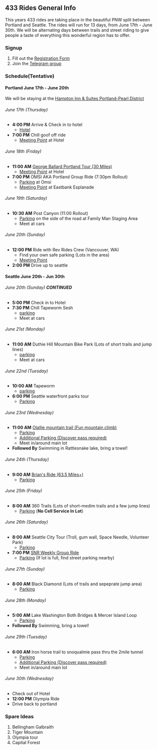 ## 433 Rides General Info
This years 433 rides are taking place in the beautiful PNW split between Portland and Seattle. 
The rides will run for 13 days, from June 17th - June 30th.
We will be alternating days between trails and street riding to give people a taste of everything this wonderful region has to offer.

### Signup
1. Fill out the [Registration Form](https://forms.gle/nHmXQkhZocrwyvgi6)
1. Join the [Telegram group](https://t.me/joinchat/V1fN-gZF4CT28Pyp)

### Schedule(Tentative)
#### Portland June 17th - June 20th
We will be staying at the [Hampton Inn & Suites Portland-Pearl District](https://www.hilton.com/en/hotels/pdxpdhx-hampton-suites-portland-pearl-district/?SEO_id=GMB-HX-PDXPDHX&y_source=1_ODIxMTUyNC03MTUtbG9jYXRpb24uZ29vZ2xlX3dlYnNpdGVfb3ZlcnJpZGU%3D)

###### June 17th (Thursday)
- **4:00 PM** Arrive & Check in to hotel
  - [Hotel](https://g.page/hamptonpearl?share)
- **7:00 PM** Chill goof off ride
  - [Meeting Point](https://g.page/hamptonpearl?share) at Hotel

###### June 18th (Friday)
- **11:00 AM** [George Ballard Portland Tour (30 Miles)](./georges_ride/georges_ride.md)
  - [Meeting Point](https://g.page/hamptonpearl?share) at Hotel
- **7:00 PM** OMSI AKA Portland Group Ride (7:30pm Rollout)
  - [Parking](https://goo.gl/maps/tzqcW9i38PdXhXkt6) at Omsi
  - [Meeting Point](https://goo.gl/maps/xh7NDiZHonnh6cgQ8) at Eastbank Esplanade

###### June 19th (Saturday)
- **10:30 AM** Post Canyon (11:00 Rollout)
  - [Parking](https://goo.gl/maps/ym4d1khyEpFir6qQ9) on the side of the road at Family Man Staging Area
  - Meet at cars

###### June 20th (Sunday)
- **12:00 PM** Ride with Rev Rides Crew (Vancouver, WA)
  - Find your own safe parking (Lots in the area)
  - [Meeting Point](https://g.page/revrides360?share)  
- **2:00 PM** Drive up to seattle

#### Seattle June 20th - Jun 30th

###### June 20th (Sunday) **CONTINUED**
- **5:00 PM**  Check in to Hotel
- **7:30 PM**  Chill Tapeworm Sesh
  - [parking](https://goo.gl/maps/wxiU7Nk3oWJJs9VQ8)
  - Meet at cars

###### June 21st (Monday)
- **11:00 AM** Duthie Hill Mountain Bike Park (Lots of short trails and jump lines)
  - [parking](https://goo.gl/maps/g7t7xTXpmuuTedZz6)
  - Meet at cars 

###### June 22nd (Tuesday)
- **10:00 AM** Tapeworm
  - [parking](https://goo.gl/maps/wxiU7Nk3oWJJs9VQ8)
- **6:00 PM** Seattle waterfront parks tour
  - [Parking](https://goo.gl/maps/UC7CNodizaAdiivF6)

###### June 23rd (Wednesday)
- **11:00 AM** [Olallie mountain trail (Fun mountain climb)](https://www.trailforks.com/trails/olallie-trail-70999/)
  - [Parking](https://goo.gl/maps/h6jRvGVFKYFoprE26)
  - [Additional Parking (Discover pass required)](https://goo.gl/maps/6a7zLXCzSttefvdcA)
  - Meet in/around main lot
- **Followed By** Swimming in Rattlesnake lake, bring a towel!

###### June 24th (Thursday)
- **9:00 AM**  [Brian's Ride (63.5 Miles+)](./brians_ride/brians_ride.md)
  - [Parking](https://goo.gl/maps/Fipu7G39QX1ySZqe7) 

###### June 25th (Friday)
- **8:00 AM** 360 Trails (Lots of short-medim trails and a few jump lines)
  - [Parking](https://goo.gl/maps/J7mjsVQcBQPYhuWX9) (**No Cell Service In Lot**)

###### June 26th (Saturday)
- **8:00 AM** Seattle City Tour (Troll, gum wall, Space Needle, Volunteer Park)
  - [Parking](https://goo.gl/maps/jqmqzE9xLh74ve6A9) 
- **7:00 PM** [SNR Weekly Group Ride](https://fb.me/e/PmcpvDk3)
  - [Parking](https://goo.gl/maps/JyuJCGEytgEyskp67) (If lot is full, find street parking nearby)

###### June 27th (Sunday)
- **8:00 AM** Black Diamond (Lots of trails and sepeprate jump area)
  - [Parking](https://goo.gl/maps/DmAbavMNfcoDvn5A6) 

###### June 28th (Monday)
- **5:00 AM** Lake Washington Both Bridges & Mercer Island Loop
  - [Parking](https://goo.gl/maps/K7F2yqD2PtWuNkzn6)
- **Followed By** Swimming, bring a towel!

###### June 29th (Tuesday)
- **6:00 AM** Iron horse trail to snoqualmie pass thru the 2mile tunnel 
  - [Parking](https://goo.gl/maps/h6jRvGVFKYFoprE26)
  - [Additional Parking (Discover pass required)](https://goo.gl/maps/6a7zLXCzSttefvdcA)
  - Meet in/around main lot

###### June 30th (Wednesday)
- Check out of Hotel
- **12:00 PM** Olympia Ride
- Drive back to portland  


### Spare Ideas 
1. Bellingham Galbraith
1. Tiger Mountain
1. Olympia tour
1. Capital Forest
